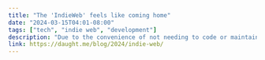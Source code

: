 ```yaml
---
title: "The 'IndieWeb' feels like coming home"
date: "2024-03-15T04:01-08:00"
tags: ["tech", "indie web", "development"]
description: "Due to the convenience of not needing to code or maintain anything I’ve opted to use Squarespace or Cargo for many years. Now that I`ve moved this site to Eleventy hosted on Neocities, I`m having fun with my website again!"
link: https://daught.me/blog/2024/indie-web/
---
```

